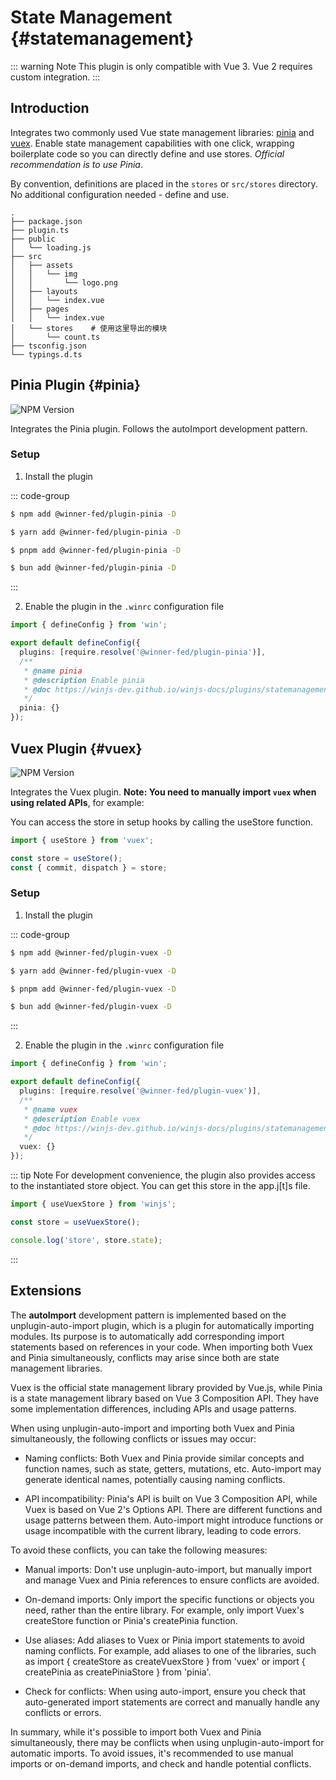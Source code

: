 # State Management {#statemanagement}

::: warning Note
This plugin is only compatible with Vue 3. Vue 2 requires custom integration.
:::

## Introduction
Integrates two commonly used Vue state management libraries: [pinia](https://pinia.vuejs.org/) and [vuex](https://vuex.vuejs.org/). Enable state management capabilities with one click, wrapping boilerplate code so you can directly define and use stores. *Official recommendation is to use Pinia*.

By convention, definitions are placed in the `stores` or `src/stores` directory. No additional configuration needed - define and use.

```
.
├── package.json
├── plugin.ts
├── public
│   └── loading.js
├── src
│   ├── assets
│   │   └── img
│   │       └── logo.png
│   ├── layouts
│   │   └── index.vue
│   ├── pages
│   │   └── index.vue
│   └── stores    # 使用这里导出的模块
│       └── count.ts
├── tsconfig.json
└── typings.d.ts
```
 
## Pinia Plugin {#pinia}

![NPM Version](https://img.shields.io/npm/v/%40winner-fed%2Fplugin-pinia?style=flat-square&colorB=646cff)

Integrates the Pinia plugin. Follows the autoImport development pattern.

### Setup

1. Install the plugin

::: code-group

```bash [NPM]
$ npm add @winner-fed/plugin-pinia -D
```

```bash [YARN]
$ yarn add @winner-fed/plugin-pinia -D
```

```bash [PNPM]
$ pnpm add @winner-fed/plugin-pinia -D
```

```bash [BUN]
$ bun add @winner-fed/plugin-pinia -D
```
:::

2. Enable the plugin in the `.winrc` configuration file

```ts
import { defineConfig } from 'win';

export default defineConfig({
  plugins: [require.resolve('@winner-fed/plugin-pinia')],
  /**
   * @name pinia
   * @description Enable pinia
   * @doc https://winjs-dev.github.io/winjs-docs/plugins/statemanagement.html#pinia
   */
  pinia: {}
});
```

## Vuex Plugin {#vuex}

![NPM Version](https://img.shields.io/npm/v/%40winner-fed%2Fplugin-vuex?style=flat-square&colorB=646cff)

Integrates the Vuex plugin.
**Note: You need to manually import `vuex` when using related APIs**, for example:

You can access the store in setup hooks by calling the useStore function.

```js
import { useStore } from 'vuex';

const store = useStore();
const { commit, dispatch } = store;
```

### Setup

1. Install the plugin

::: code-group

```bash [NPM]
$ npm add @winner-fed/plugin-vuex -D
```

```bash [YARN]
$ yarn add @winner-fed/plugin-vuex -D
```

```bash [PNPM]
$ pnpm add @winner-fed/plugin-vuex -D
```

```bash [BUN]
$ bun add @winner-fed/plugin-vuex -D
```
:::

2. Enable the plugin in the `.winrc` configuration file

```ts
import { defineConfig } from 'win';

export default defineConfig({
  plugins: [require.resolve('@winner-fed/plugin-vuex')],
  /**
   * @name vuex
   * @description Enable vuex
   * @doc https://winjs-dev.github.io/winjs-docs/plugins/statemanagement.html#vuex
   */
  vuex: {}
});
```

::: tip Note
For development convenience, the plugin also provides access to the instantiated store object. You can get this store in the app.j[t]s file.

```js
import { useVuexStore } from 'winjs';

const store = useVuexStore();

console.log('store', store.state);
```
:::

## Extensions

The **autoImport** development pattern is implemented based on the unplugin-auto-import plugin, which is a plugin for automatically importing modules. Its purpose is to automatically add corresponding import statements based on references in your code. When importing both Vuex and Pinia simultaneously, conflicts may arise since both are state management libraries.

Vuex is the official state management library provided by Vue.js, while Pinia is a state management library based on Vue 3 Composition API. They have some implementation differences, including APIs and usage patterns.

When using unplugin-auto-import and importing both Vuex and Pinia simultaneously, the following conflicts or issues may occur:

- Naming conflicts: Both Vuex and Pinia provide similar concepts and function names, such as state, getters, mutations, etc. Auto-import may generate identical names, potentially causing naming conflicts.

- API incompatibility: Pinia's API is built on Vue 3 Composition API, while Vuex is based on Vue 2's Options API. There are different functions and usage patterns between them. Auto-import might introduce functions or usage incompatible with the current library, leading to code errors.

To avoid these conflicts, you can take the following measures:

- Manual imports: Don't use unplugin-auto-import, but manually import and manage Vuex and Pinia references to ensure conflicts are avoided.

- On-demand imports: Only import the specific functions or objects you need, rather than the entire library. For example, only import Vuex's createStore function or Pinia's createPinia function.

- Use aliases: Add aliases to Vuex or Pinia import statements to avoid naming conflicts. For example, add aliases to one of the libraries, such as import { createStore as createVuexStore } from 'vuex' or import { createPinia as createPiniaStore } from 'pinia'.

- Check for conflicts: When using auto-import, ensure you check that auto-generated import statements are correct and manually handle any conflicts or errors.

In summary, while it's possible to import both Vuex and Pinia simultaneously, there may be conflicts when using unplugin-auto-import for automatic imports. To avoid issues, it's recommended to use manual imports or on-demand imports, and check and handle potential conflicts.
